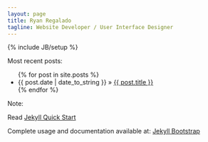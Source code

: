 ```yaml
---
layout: page
title: Ryan Regalado
tagline: Website Developer / User Interface Designer
---
```

{% include JB/setup %}

Most recent posts:

<ul class="posts">
  {% for post in site.posts %}
    <li><span>{{ post.date | date_to_string }}</span> &raquo; <a href="{{ BASE_PATH }}{{ post.url }}">{{ post.title }}</a></li>
  {% endfor %}
</ul>

Note:

Read [Jekyll Quick Start](http://jekyllbootstrap.com/usage/jekyll-quick-start.html)

Complete usage and documentation available at: [Jekyll Bootstrap](http://jekyllbootstrap.com)




